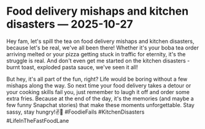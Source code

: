 # Food delivery mishaps and kitchen disasters — 2025-10-27

Hey fam, let's spill the tea on food delivery mishaps and kitchen disasters, because let's be real, we've all been there! Whether it's your boba tea order arriving melted or your pizza getting stuck in traffic for eternity, it's the struggle is real. And don't even get me started on the kitchen disasters - burnt toast, exploded pasta sauce, we've seen it all!

But hey, it's all part of the fun, right? Life would be boring without a few mishaps along the way. So next time your food delivery takes a detour or your cooking skills fail you, just remember to laugh it off and order some extra fries. Because at the end of the day, it's the memories (and maybe a few funny Snapchat stories) that make these moments unforgettable. Stay sassy, stay hungry!✌🍔 #FoodieFails #KitchenDisasters #LifeInTheFastFoodLane